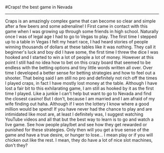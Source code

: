 #Craps! the best game in Nevada
___

Craps is an amazingly complex game that can become so clear and simple after a few beers and some adrenaline!  I  First came in contact with this game when I was growing up through some friends in high school.  Naturally once I was of legal age I had to go to Vegas to play. The first time I stepped up to a table in Vegas I felt my heart race, I had heard stories of people winning thousands of dollars at these tables like it was nothing.  They call it beginner's luck and boy did I have some, the first time I threw the dice I was hooked and I started to win a lot of people a lot of money.  However at this point I still had no idea how to bet on this crazy board that seemed to be endless with the betting options and tiny little words written all over.  Over time I developed a better sense for betting strategies and how to feel out a shooter.  That being said I am still no pro and definitely not rich off the times I played craps, in fact I have mostly lost money at the table. Although I have lost a fair bit to this exhilarating game, I am still as hooked by it as the first time I played.  Like a junkie I can't help but want to go to Nevada and find the closest casino!  But I don't, because I am married and I am afraid of my wife finding out haha.  Although if I won the lottery I know where a good million would be spend! If you have never had the chance to play and are intimidated like most are, at least I definitely was, I suggest watching YouTube videos and all that but the best way to learn is to go and watch a live game. See how people play/bet and see how they get rewarded or punished for these strategies.  Only then will you get a true sense of the game and have a true desire, or hunger to lose... I mean play or if you will chicken out like the rest.  I mean, they do have a lot of nice slot machines, don't they?
